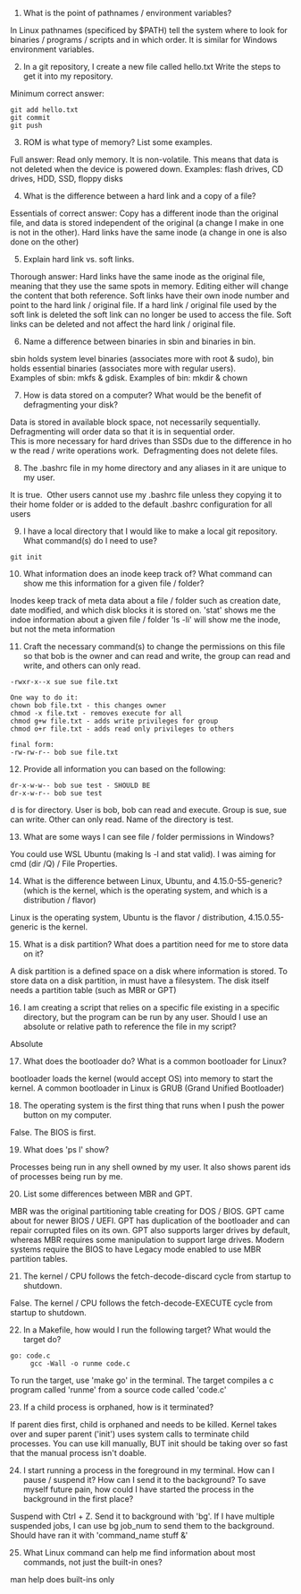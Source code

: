 1. What is the point of pathnames / environment variables?

In Linux pathnames (specificed by $PATH) tell the system where to look for binaries / programs / scripts and in which order.  It is similar for Windows environment variables.

2. In a git repository, I create a new file called hello.txt  Write the steps to get it into my repository.

Minimum correct answer:
```
git add hello.txt
git commit
git push
```
3. ROM is what type of memory?  List some examples.

Full answer:
Read only memory.  It is non-volatile.  This means that data is not deleted when the device is powered down.
Examples: flash drives, CD drives, HDD, SSD, floppy disks

4. What is the difference between a hard link and a copy of a file?

Essentials of correct answer:
Copy has a different inode than the original file, and data is stored independent of the original (a change I make in one is not in the other).  Hard links have the same inode (a change in one is also done on the other)

5. Explain hard link vs. soft links.

Thorough answer:
Hard links have the same inode as the original file, meaning that they use the same spots in memory.  Editing either will change the content that both reference.  Soft links have their own inode number and point to the hard link / original file.  If a hard link / original file used by the soft link is deleted the soft link can no longer be used to access the file.  Soft links can be deleted and not affect the hard link / original file.

6. Name a difference between binaries in sbin and binaries in bin.

sbin holds system level binaries (associates more with root & sudo), bin holds essential binaries (associates more with regular users).  
Examples of sbin: mkfs & gdisk.  Examples of bin: mkdir & chown

7. How is data stored on a computer?  What would be the benefit of defragmenting your disk?

Data is stored in available block space, not necessarily sequentially.  Defragmenting will order data so that it is in sequential order.  This is more necessary for hard drives than SSDs due to the difference in how the read / write operations work.  Defragmenting does not delete files.

8. The .bashrc file in my home directory and any aliases in it are unique to my user.

It is true.  Other users cannot use my .bashrc file unless they copying it to their home folder or is added to the default .bashrc configuration for all users

9. I have a local directory that I would like to make a local git repository.  What command(s) do I need to use?
```
git init
```

10. What information does an inode keep track of?  What command can show me this information for a given file / folder?

Inodes keep track of meta data about a file / folder such as creation date, date modified, and which disk blocks it is stored on.
'stat' shows me the indoe information about a given file / folder
'ls -li' will show me the inode, but not the meta information

11. Craft the necessary command(s) to change the permissions on this file so that bob is the owner and can read and write, the group can read and write, and others can only read.
```
-rwxr-x--x sue sue file.txt

One way to do it:
chown bob file.txt - this changes owner
chmod -x file.txt - removes execute for all
chmod g+w file.txt - adds write privileges for group
chmod o+r file.txt - adds read only privileges to others

final form:
-rw-rw-r-- bob sue file.txt
```

12. Provide all information you can based on the following:
```
dr-x-w-w-- bob sue test - SHOULD BE
dr-x-w-r-- bob sue test
```
d is for directory.  User is bob, bob can read and execute.  Group is sue, sue can write.  Other can only read.  Name of the directory is test.

13. What are some ways I can see file / folder permissions in Windows?

You could use WSL Ubuntu (making ls -l and stat valid).  I was aiming for cmd (dir /Q) / File Properties.

14. What is the difference between Linux, Ubuntu, and 4.15.0-55-generic?  (which is the kernel, which is the operating system, and which is a distribution / flavor)

Linux is the operating system, Ubuntu is the flavor / distribution, 4.15.0.55-generic is the kernel.

15. What is a disk partition?  What does a partition need for me to store data on it?

A disk partition is a defined space on a disk where information is stored.  To store data on a disk partition, in must have a filesystem.  The disk itself needs a partition table (such as MBR or GPT)

16. I am creating a script that relies on a specific file existing in a specific directory, but the program can be run by any user.  Should I use an absolute or relative path to reference the file in my script?

Absolute

17. What does the bootloader do?  What is a common bootloader for Linux?

bootloader loads the kernel (would accept OS) into memory to start the kernel.  A common bootloader in Linux is GRUB (Grand Unified Bootloader)

18. The operating system is the first thing that runs when I push the power button on my computer.

False.  The BIOS is first.

19. What does 'ps l' show?

Processes being run in any shell owned by my user.  It also shows parent ids of processes being run by me.

20. List some differences between MBR and GPT.

MBR was the original partitioning table creating for DOS / BIOS. GPT came about for newer BIOS / UEFI.  GPT has duplication of the bootloader and can repair corrupted files on its own.  GPT also supports larger drives by default, whereas MBR requires some manipulation to support large drives.  Modern systems require the BIOS to have Legacy mode enabled to use MBR partition tables.

21. The kernel / CPU follows the fetch-decode-discard cycle from startup to shutdown.

False.  The kernel / CPU follows the fetch-decode-EXECUTE cycle from startup to shutdown.

22. In a Makefile, how would I run the following target?  What would the target do?
```
go: code.c
     gcc -Wall -o runme code.c
```
To run the target, use 'make go' in the terminal.  The target compiles a c program called 'runme' from a source code called 'code.c'

23. If a child process is orphaned, how is it terminated?

If parent dies first, child is orphaned and needs to be killed.  Kernel takes over and super parent ('init') uses system calls to terminate child processes.  You can use kill manually, BUT init should be taking over so fast that the manual process isn't doable.

24. I start running a process in the foreground in my terminal.  How can I pause / suspend it?  How can I send it to the background?  To save myself future pain, how could I have started the process in the background in the first place?

Suspend with Ctrl + Z.  Send it to background with 'bg'.  If I have multiple suspended jobs, I can use bg job_num to send them to the background.  Should have ran it with 'command_name stuff &'

25. What Linux command can help me find information about most commands, not just the built-in ones?

man
help does built-ins only

